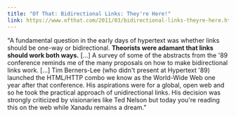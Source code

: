 ```yaml
---
title: "Of That: Bidirectional Links: They're Here!"
link: https://www.ofthat.com/2011/03/bidirectional-links-theyre-here.html
---
```

"A fundamental question in the early days of hypertext was whether links should be one-way or bidirectional. **Theorists were adamant that links should work both ways.** [...] A survey of some of the abstracts from the '89 conference reminds me of the many proposals on how to make bidirectional links work. [...] Tim Berners-Lee (who didn't present at Hypertext '89) launched the HTML/HTTP combo we know as the World-Wide Web one year after that conference. His aspirations were for a global, open web and so he took the practical approach of unidirectional links. His decision was strongly criticized by visionaries like Ted Nelson but today you're reading this on the web while Xanadu remains a dream."